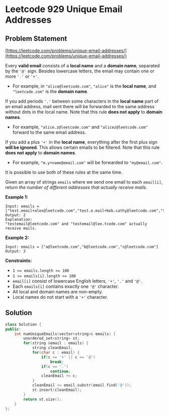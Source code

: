 # Leetcode 929 Unique Email Addresses

## Problem Statement

[https://leetcode.com/problems/unique-email-addresses/](https://leetcode.com/problems/unique-email-addresses/)

Every **valid email** consists of a **local name** and a **domain name**, separated by the `'@'` sign. Besides lowercase letters, the email may contain one or more `'.'` or `'+'`.

* For example, in `"alice@leetcode.com"`, `"alice"` is the **local name**, and `"leetcode.com"` is the **domain name**.

If you add periods `'.'` between some characters in the **local name** part of an email address, mail sent there will be forwarded to the same address without dots in the local name. Note that this rule **does not apply** to **domain names**.

* For example, `"alice.z@leetcode.com"` and `"alicez@leetcode.com"` forward to the same email address.

If you add a plus `'+'` in the **local name**, everything after the first plus sign **will be ignored**. This allows certain emails to be filtered. Note that this rule **does not apply** to **domain names**.

* For example, `"m.y+name@email.com"` will be forwarded to `"my@email.com"`.

It is possible to use both of these rules at the same time.

Given an array of strings `emails` where we send one email to each `email[i]`, return _the number of different addresses that actually receive mails_.

**Example 1:**

```text
Input: emails = ["test.email+alex@leetcode.com","test.e.mail+bob.cathy@leetcode.com","testemail+david@lee.tcode.com"]
Output: 2
Explanation: 
"testemail@leetcode.com" and "testemail@lee.tcode.com" actually receive mails.
```

**Example 2:**

```text
Input: emails = ["a@leetcode.com","b@leetcode.com","c@leetcode.com"]
Output: 3
```

**Constraints:**

* `1 <= emails.length <= 100`
* `1 <= emails[i].length <= 100`
* `email[i]` consist of lowercase English letters, `'+'`, `'.'` and `'@'`.
* Each `emails[i]` contains exactly one `'@'` character.
* All local and domain names are non-empty.
* Local names do not start with a `'+'` character.

## Solution

```cpp
class Solution {
public:
    int numUniqueEmails(vector<string>& emails) {
        unordered_set<string> st;
        for(string &email : emails) {
            string cleanEmail;
            for(char c : email) {
                if(c == '+' || c == '@') 
                    break;
                if(c == '.') 
                    continue;
                cleanEmail += c;
            }
            cleanEmail += email.substr(email.find('@'));
            st.insert(cleanEmail);
        }   
        return st.size();        
    }
};
```

